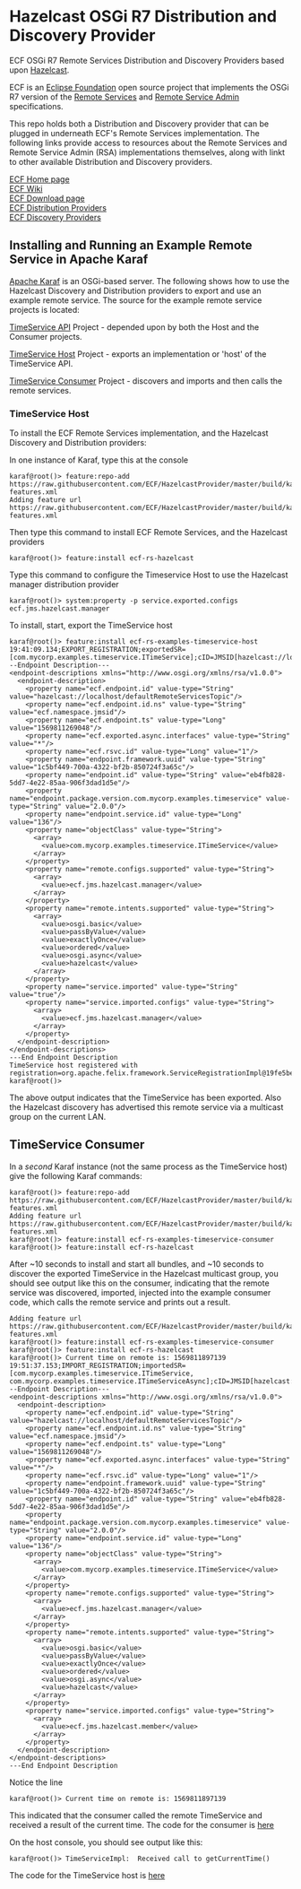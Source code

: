 # Hazelcast OSGi R7 Distribution and Discovery Provider

ECF OSGi R7 Remote Services Distribution and Discovery Providers based upon [Hazelcast](http://www.hazelcast.com).

ECF is an [Eclipse Foundation](http://www.eclipse.org) open source project that implements the OSGi R7 version of the [Remote Services](https://osgi.org/specification/osgi.cmpn/7.0.0/service.remoteservices.html) and [Remote Service Admin](https://osgi.org/specification/osgi.cmpn/7.0.0/service.remoteserviceadmin.html) specifications. 

This repo holds both a Distribution and Discovery provider that can be plugged in underneath ECF's Remote Services implementation.  The following links provide access to resources about the Remote Services and Remote Service Admin (RSA) implementations themselves, along with linkt to other available Distribution and Discovery providers.

[ECF Home page](http://www.eclipse.org/ecf)<br>
[ECF Wiki](https://wiki.eclipse.org/ECF)<br>
[ECF Download page](http://www.eclipse.org/ecf/downloads.php)<br>
[ECF Distribution Providers](https://wiki.eclipse.org/Distribution_Providers)<br>
[ECF Discovery Providers](https://wiki.eclipse.org/Discovery_Providers) 

## Installing and Running an Example Remote Service in Apache Karaf

[Apache Karaf](http://karaf.apache.org) is an OSGi-based server.   The following shows how to use the Hazelcast Discovery and Distribution providers to export and use an example remote service.   The source for the example remote service projects is located:

[TimeService API](https://git.eclipse.org/c/ecf/org.eclipse.ecf.git/tree/examples/bundles/com.mycorp.examples.timeservice.async) Project - depended upon by both the Host and the Consumer projects.  

[TimeService Host](https://git.eclipse.org/c/ecf/org.eclipse.ecf.git/tree/examples/bundles/com.mycorp.examples.timeservice.host) Project - exports an implementation or 'host' of the TimeService API.

[TimeService Consumer](https://git.eclipse.org/c/ecf/org.eclipse.ecf.git/tree/examples/bundles/com.mycorp.examples.timeservice.consumer.ds.async) Project - discovers and imports and then calls the remote services.

### TimeService Host

To install the ECF Remote Services implementation, and the Hazelcast Discovery and Distribution providers:

In one instance of Karaf, type this at the console

    karaf@root()> feature:repo-add https://raw.githubusercontent.com/ECF/HazelcastProvider/master/build/karaf-features.xml
    Adding feature url https://raw.githubusercontent.com/ECF/HazelcastProvider/master/build/karaf-features.xml
    
Then type this command to install ECF Remote Services, and the Hazelcast providers

    karaf@root()> feature:install ecf-rs-hazelcast

Type this command to configure the Timeservice Host to use the Hazelcast manager distribution provider

    karaf@root()> system:property -p service.exported.configs ecf.jms.hazelcast.manager
    
To install, start, export the TimeService host 

```feature:install ecf-rs-examples-timeservice-host 
karaf@root()> feature:install ecf-rs-examples-timeservice-host
19:41:09.134;EXPORT_REGISTRATION;exportedSR=[com.mycorp.examples.timeservice.ITimeService];cID=JMSID[hazelcast://localhost/defaultRemoteServicesTopic];rsId=1
--Endpoint Description---
<endpoint-descriptions xmlns="http://www.osgi.org/xmlns/rsa/v1.0.0">
  <endpoint-description>
    <property name="ecf.endpoint.id" value-type="String" value="hazelcast://localhost/defaultRemoteServicesTopic"/>
    <property name="ecf.endpoint.id.ns" value-type="String" value="ecf.namespace.jmsid"/>
    <property name="ecf.endpoint.ts" value-type="Long" value="1569811269048"/>
    <property name="ecf.exported.async.interfaces" value-type="String" value="*"/>
    <property name="ecf.rsvc.id" value-type="Long" value="1"/>
    <property name="endpoint.framework.uuid" value-type="String" value="1c5bf449-700a-4322-bf2b-850724f3a65c"/>
    <property name="endpoint.id" value-type="String" value="eb4fb828-5dd7-4e22-85aa-906f3dad1d5e"/>
    <property name="endpoint.package.version.com.mycorp.examples.timeservice" value-type="String" value="2.0.0"/>
    <property name="endpoint.service.id" value-type="Long" value="136"/>
    <property name="objectClass" value-type="String">
      <array>
        <value>com.mycorp.examples.timeservice.ITimeService</value>
      </array>
    </property>
    <property name="remote.configs.supported" value-type="String">
      <array>
        <value>ecf.jms.hazelcast.manager</value>
      </array>
    </property>
    <property name="remote.intents.supported" value-type="String">
      <array>
        <value>osgi.basic</value>
        <value>passByValue</value>
        <value>exactlyOnce</value>
        <value>ordered</value>
        <value>osgi.async</value>
        <value>hazelcast</value>
      </array>
    </property>
    <property name="service.imported" value-type="String" value="true"/>
    <property name="service.imported.configs" value-type="String">
      <array>
        <value>ecf.jms.hazelcast.manager</value>
      </array>
    </property>
  </endpoint-description>
</endpoint-descriptions>
---End Endpoint Description
TimeService host registered with registration=org.apache.felix.framework.ServiceRegistrationImpl@19fe5be4
karaf@root()>     
```
The above output indicates that the TimeService has been exported.  Also the Hazelcast discovery has advertised this remote service via a multicast group on the current LAN.

## TimeService Consumer

In a *second* Karaf instance (not the same process as the TimeService host) give the following Karaf commands:

    karaf@root()> feature:repo-add https://raw.githubusercontent.com/ECF/HazelcastProvider/master/build/karaf-features.xml
    Adding feature url https://raw.githubusercontent.com/ECF/HazelcastProvider/master/build/karaf-features.xml
    karaf@root()> feature:install ecf-rs-examples-timeservice-consumer
    karaf@root()> feature:install ecf-rs-hazelcast

After ~10 seconds to install and start all bundles, and ~10 seconds to discover the exported TimeService in the Hazelcast multicast group, you should see output like this on the consumer, indicating that the remote service was discovered, imported, injected into the example consumer code, which calls the remote service and prints out a result.

```karaf@root()> feature:repo-add https://raw.githubusercontent.com/ECF/HazelcastProvider/master/build/karaf-features.xml
Adding feature url https://raw.githubusercontent.com/ECF/HazelcastProvider/master/build/karaf-features.xml
karaf@root()> feature:install ecf-rs-examples-timeservice-consumer
karaf@root()> feature:install ecf-rs-hazelcast
karaf@root()> Current time on remote is: 1569811897139
19:51:37.153;IMPORT_REGISTRATION;importedSR=[com.mycorp.examples.timeservice.ITimeService, com.mycorp.examples.timeservice.ITimeServiceAsync];cID=JMSID[hazelcast://localhost/defaultRemoteServicesTopic];rsId=1
--Endpoint Description---
<endpoint-descriptions xmlns="http://www.osgi.org/xmlns/rsa/v1.0.0">
  <endpoint-description>
    <property name="ecf.endpoint.id" value-type="String" value="hazelcast://localhost/defaultRemoteServicesTopic"/>
    <property name="ecf.endpoint.id.ns" value-type="String" value="ecf.namespace.jmsid"/>
    <property name="ecf.endpoint.ts" value-type="Long" value="1569811269048"/>
    <property name="ecf.exported.async.interfaces" value-type="String" value="*"/>
    <property name="ecf.rsvc.id" value-type="Long" value="1"/>
    <property name="endpoint.framework.uuid" value-type="String" value="1c5bf449-700a-4322-bf2b-850724f3a65c"/>
    <property name="endpoint.id" value-type="String" value="eb4fb828-5dd7-4e22-85aa-906f3dad1d5e"/>
    <property name="endpoint.package.version.com.mycorp.examples.timeservice" value-type="String" value="2.0.0"/>
    <property name="endpoint.service.id" value-type="Long" value="136"/>
    <property name="objectClass" value-type="String">
      <array>
        <value>com.mycorp.examples.timeservice.ITimeService</value>
      </array>
    </property>
    <property name="remote.configs.supported" value-type="String">
      <array>
        <value>ecf.jms.hazelcast.manager</value>
      </array>
    </property>
    <property name="remote.intents.supported" value-type="String">
      <array>
        <value>osgi.basic</value>
        <value>passByValue</value>
        <value>exactlyOnce</value>
        <value>ordered</value>
        <value>osgi.async</value>
        <value>hazelcast</value>
      </array>
    </property>
    <property name="service.imported.configs" value-type="String">
      <array>
        <value>ecf.jms.hazelcast.member</value>
      </array>
    </property>
  </endpoint-description>
</endpoint-descriptions>
---End Endpoint Description
```

Notice the line

    karaf@root()> Current time on remote is: 1569811897139

This indicated that the consumer called the remote TimeService and received a result of the current time.  The code for the consumer is [here](https://git.eclipse.org/c/ecf/org.eclipse.ecf.git/tree/examples/bundles/com.mycorp.examples.timeservice.consumer.ds.async/src/com/mycorp/examples/timeservice/consumer/ds/async/TimeServiceComponentAsync.java#n24)

On the host console, you should see output like this:

    karaf@root()> TimeServiceImpl:  Received call to getCurrentTime()
   
The code for the TimeService host is [here](https://git.eclipse.org/c/ecf/org.eclipse.ecf.git/tree/examples/bundles/com.mycorp.examples.timeservice.host/src/com/mycorp/examples/timeservice/host/TimeServiceImpl.java#n18)


